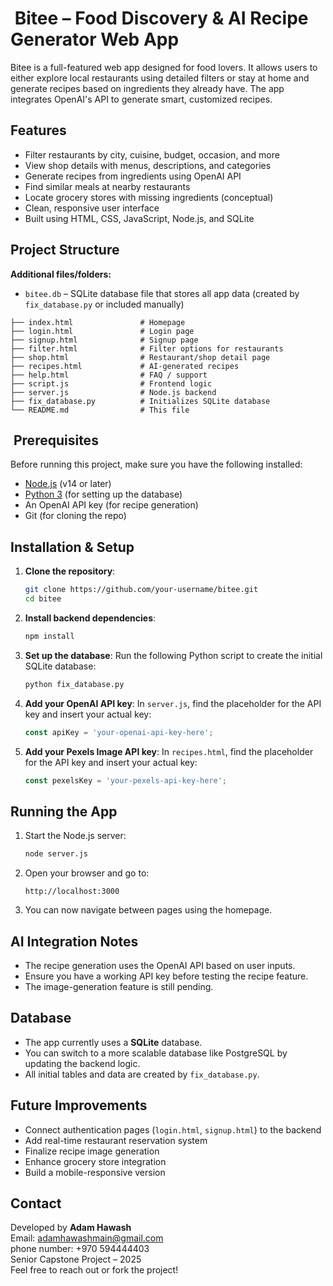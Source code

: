 # ️ Bitee – Food Discovery & AI Recipe Generator Web App

Bitee is a full-featured web app designed for food lovers. It allows users to either explore local restaurants using detailed filters or stay at home and generate recipes based on ingredients they already have. The app integrates OpenAI's API to generate smart, customized recipes.

##  Features

- Filter restaurants by city, cuisine, budget, occasion, and more
- View shop details with menus, descriptions, and categories
- Generate recipes from ingredients using OpenAI API
- Find similar meals at nearby restaurants
- Locate grocery stores with missing ingredients (conceptual)
- Clean, responsive user interface
- Built using HTML, CSS, JavaScript, Node.js, and SQLite

##  Project Structure

**Additional files/folders:**
- `bitee.db` – SQLite database file that stores all app data (created by `fix_database.py` or included manually)

```
├── index.html               # Homepage
├── login.html               # Login page
├── signup.html              # Signup page
├── filter.html              # Filter options for restaurants
├── shop.html                # Restaurant/shop detail page
├── recipes.html             # AI-generated recipes
├── help.html                # FAQ / support
├── script.js                # Frontend logic
├── server.js                # Node.js backend
├── fix_database.py          # Initializes SQLite database
└── README.md                # This file
```

## ️ Prerequisites

Before running this project, make sure you have the following installed:

- [Node.js](https://nodejs.org/) (v14 or later)
- [Python 3](https://www.python.org/) (for setting up the database)
- An OpenAI API key (for recipe generation)
- Git (for cloning the repo)

## Installation & Setup

1. **Clone the repository**:
   ```bash
   git clone https://github.com/your-username/bitee.git
   cd bitee
   ```

2. **Install backend dependencies**:
   ```bash
   npm install
   ```

3. **Set up the database**:
   Run the following Python script to create the initial SQLite database:
   ```bash
   python fix_database.py
   ```

4. **Add your OpenAI API key**:
   In `server.js`, find the placeholder for the API key and insert your actual key:
   ```js
   const apiKey = 'your-openai-api-key-here';
   ```

5. **Add your Pexels Image API key**:
   In `recipes.html`, find the placeholder for the API key and insert your actual key:
   ```js
   const pexelsKey = 'your-pexels-api-key-here';
   ```

## Running the App

1. Start the Node.js server:
   ```bash
   node server.js
   ```

2. Open your browser and go to:
   ```
   http://localhost:3000
   ```

3. You can now navigate between pages using the homepage.

## AI Integration Notes

- The recipe generation uses the OpenAI API based on user inputs.
- Ensure you have a working API key before testing the recipe feature.
- The image-generation feature is still pending.

## Database

- The app currently uses a **SQLite** database.
- You can switch to a more scalable database like PostgreSQL by updating the backend logic.
- All initial tables and data are created by `fix_database.py`.

##  Future Improvements

- Connect authentication pages (`login.html`, `signup.html`) to the backend
- Add real-time restaurant reservation system
- Finalize recipe image generation
- Enhance grocery store integration
- Build a mobile-responsive version

##  Contact

Developed by **Adam Hawash**  
Email: adamhawashmain@gmail.com  
phone number: +970 594444403  
Senior Capstone Project – 2025  
Feel free to reach out or fork the project!

